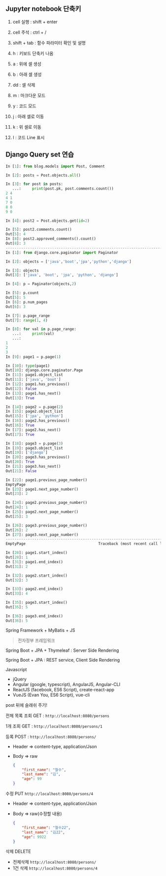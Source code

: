 ## Jupyter notebook 단축키

1. cell 실행 : shift + enter

2. cell 주석 : ctrl + /

3. shift + tab : 함수 파라미터 확인 및 설명

4. h : 키보드 단축키 나옴

5. a : 위에 셀 생성

6. b : 아래 셀 생성

7. dd : 셀 삭제

8. m : 마크다운 모드

9. y :  코드 모드

10. j : 아래 셀로 이동

11. k : 위 셀로 이동

12. l : 코드 Line 표시



## Django Query set 연습


```python
In [1]: from blog.models import Post, Comment

In [2]: posts = Post.objects.all()

In [3]: for post in posts:
   ...:     print(post.pk, post.comments.count())
2 4
4 1
7 0
8 0
9 0

In [4]: post2 = Post.objects.get(id=2)

In [5]: post2.comments.count()
Out[5]: 4
In [8]: post2.approved_comments().count()
Out[8]: 3
--------------------------------------------------------------------------pagination
In [1]: from django.core.paginator import Paginator

In [2]: objects = ['java','boot','jpa','python','django']

In [3]: objects
Out[3]: ['java', 'boot', 'jpa', 'python', 'django']

In [4]: p = Paginator(objects,2)

In [5]: p.count
Out[5]: 5
In [6]: p.num_pages
Out[6]: 3

In [7]: p.page_range
Out[7]: range(1, 4)

In [8]: for val in p.page_range:
   ...:     print(val)
   ...:
1
2
3
In [9]: page1 = p.page(1)

In [10]: type(page1)
Out[10]: django.core.paginator.Page
In [11]: page1.object_list
Out[11]: ['java', 'boot']
In [12]: page1.has_previous()
Out[12]: False
In [13]: page1.has_next()
Out[13]: True

In [14]: page2 = p.page(2)
In [15]: page2.object_list
Out[15]: ['jpa', 'python']
In [16]: page2.has_previous()
Out[16]: True
In [17]: page2.has_next()
Out[17]: True

In [18]: page3 = p.page(3)
In [19]: page3.object_list
Out[19]: ['django']
In [20]: page3.has_previous()
Out[20]: True
In [21]: page3.has_next()
Out[21]: False

In [22]: page1.previous_page_number()
EmptyPage
In [23]: page1.next_page_number()
Out[23]: 2

In [24]: page2.previous_page_number()
Out[24]: 1
In [25]: page2.next_page_number()
Out[25]: 3

In [26]: page3.previous_page_number()
Out[26]: 2
In [27]: page3.next_page_number()
---------------------------------------------------------------------------
EmptyPage                                 Traceback (most recent call last)

In [28]: page1.start_index()
Out[28]: 1
In [31]: page1.end_index()
Out[31]: 2

In [32]: page2.start_index()
Out[32]: 3

In [33]: page2.end_index()
Out[33]: 4

In [35]: page3.start_index()
Out[35]: 5

In [36]: page3.end_index()
Out[36]: 5
```





Spring Framework + MyBatis + JS

> 전자정부 프레임워크

Spring Boot + JPA + Thymeleaf : Server Side Rendering

Spring Boot + JPA : REST service, Client Side Rendering

Javascript

- jQuery
- Angular (google, typescript), AngularJS, Angular-CLI
- ReactJS (facebook, ES6 Script), create-react-app
- VueJS (Evan You, ES6 Script), vue-cli



post 뒤에 슬래쉬 주기!

전체 목록 조회 GET : `http://localhost:8080/persons`

1개 조회 GET : `http://localhost:8080/persons/1`

등록 POST : `http://localhost:8080/persons/`

- Header => content-type, application/Json

- Body => raw

  ```json
  {
      "first_name": "철수",
      "last_name": "김",
      "age": 99
  }
  ```

수정 PUT `http://localhost:8080/persons/4`

- Header => content-type, application/Json

- Body => raw(수정할 내용)

  ```json
  {
      "first_name": "철수22",
      "last_name": "김22",
      "age": 9922
  }
  ```

삭제 DELETE

- 전체삭제 `http://localhost:8080/persons/`
- 1건 삭제 `http://localhost:8080/persons/4`